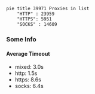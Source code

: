 
```mermaid
pie title 39971 Proxies in list
    "HTTP" : 23959
    "HTTPS": 5951
    "SOCKS" : 14609
```

### Some Info
#### Average Timeout

- mixed: 3.0s
- http: 1.5s
- https: 8.6s
- socks: 6.4s